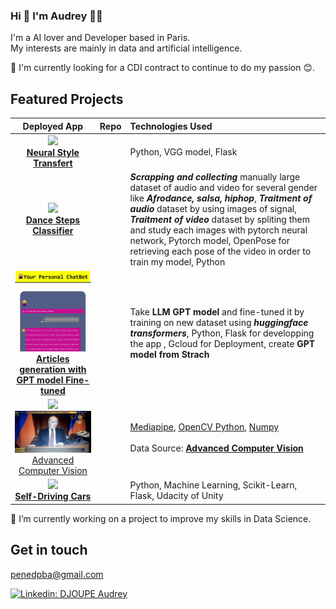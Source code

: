 ### Hi 👋 I'm Audrey 👨‍💻

I'm a AI lover and  Developer based in Paris.<br/>
My interests are mainly in data and artificial intelligence.<br/>

🤔 I'm currently looking for a CDI contract to continue to do my passion 😊.

## Featured Projects

| Deployed App | Repo | Technologies Used |
|:-------------:|:-------------:|:----------|
| <a href="https://github.com/Dreys-bot/Neural-Style-Transfert"><img src="https://github.com/Dreys-bot/Neural-Style-Transfert/blob/main/ezgif.com-video-to-gif.gif" width="100%" /></a><br/><a href="https://github.com/Dreys-bot/Neural-Style-Transfert">**Neural Style Transfert**</a> | <a href="https://github.com/Dreys-bot/Neural-Style-Transfert"><img src="https://cdn.iconscout.com/icon/free/png-256/github-153-675523.png" alt="" width="24px" /></a> | Python, VGG model, Flask  |
| <a href="https://github.com/Dreys-bot/Dance-Steps-Classifier/tree/main"><img src="https://github.com/Dreys-bot/Dance-Steps-Classifier/blob/main/results/ezgif.com-video-to-gif%20(2).gif" width="100%" /></a><br/><a href="https://github.com/Dreys-bot/Dance-Steps-Classifier/tree/main">**Dance Steps Classifier**</a> | <a href="https://github.com/Dreys-bot/Dance-Steps-Classifier/tree/main"><img src="https://cdn.iconscout.com/icon/free/png-256/github-153-675523.png" alt="" width="24px" /></a> | ***Scrapping and collecting*** manually large dataset of audio and video for several gender like ***Afrodance, salsa, hiphop***, ***Traitment of audio*** dataset by using images of signal, ***Traitment of video*** dataset by spliting them and study each images with pytorch neural network, Pytorch model, OpenPose for retrieving each pose of the video in order to train my model, Python|
| <a href="https://github.com/Dreys-bot/Articles-generation/tree/main"><img src="https://github.com/Dreys-bot/Articles-generation/blob/main/demo_gif.gif" width="100%" /></a><br/><a href="https://github.com/Dreys-bot/Articles-generation/tree/main">**Articles generation with GPT model Fine-tuned**</a> | <a href="https://github.com/Dreys-bot/Articles-generation/tree/main"><img src="https://cdn.iconscout.com/icon/free/png-256/github-153-675523.png" alt="" width="24px" /></a> | Take **LLM GPT model** and fine-tuned it by training on new dataset using ***huggingface transformers***, Python, Flask for developping the app , Gcloud for Deployment, create **GPT model from Strach**|
| <a href="https://github.com/Dreys-bot/Advance-Computer-Vision"><img src="https://github.com/Dreys-bot/Advance-Computer-Vision/blob/main/final_output.gif" width="100%" /></a><br /><img src="https://github.com/Dreys-bot/Advance-Computer-Vision/blob/main/face.gif" width="100%"/><br /><a href="https://github.com/Dreys-bot/Advance-Computer-Vision">Advanced Computer Vision</a> | <a href="https://github.com/Dreys-bot/Advance-Computer-Vision"><img src="https://cdn.iconscout.com/icon/free/png-256/github-153-675523.png" alt="" width="24px" /></a> | <a href="https://mediapipe.readthedocs.io/en/latest/">Mediapipe</a>, <a href="https://opencvguide.readthedocs.io/en/latest/opencvpython/basics.html">OpenCV Python</a>, <a href="https://numpy.org/doc/">Numpy</a> <br/><br/> Data Source: <a href="https://github.com/Dreys-bot/Advance-Computer-Vision">**Advanced Computer Vision**</a> |
|<a href="https://github.com/Dreys-bot/Self-Driving-cars"><img src="https://github.com/Dreys-bot/Self-Driving-cars/blob/main/images/VIDEO-2023-03-21-23-20-15.gif" width="100%" /></a><br /><a href="https://github.com/Dreys-bot/Self-Driving-cars">**Self-Driving Cars**</a>|<a href="https://github.com/Dreys-bot/Self-Driving-cars"><img src="https://cdn.iconscout.com/icon/free/png-256/github-153-675523.png" alt="" width="24px" /></a>|Python, Machine Learning, Scikit-Learn, Flask, Udacity of Unity|


 🔭 I’m currently working on a project to improve my skills in Data Science.

<!--
**WillN-Git/WillN-Git** is a ✨ _special_ ✨ repository because its `README.md` (this file) appears on your GitHub profile.
Here are some ideas to get you started:
- 🔭 I’m currently working on ...
- 🌱 I’m currently learning ...
- 👯 I’m looking to collaborate on ...
- 🤔 I’m looking for help with ...
- 💬 Ask me about ...
- 📫 How to reach me: ...
- 😄 Pronouns: ...
- ⚡ Fun fact: ...
-->

## Get in touch 

penedpba@gmail.com

[![Linkedin: DJOUPE Audrey](https://img.shields.io/badge/-LinkedIn-blue?style=flat-square&logo=Linkedin&logoColor=white&link=https://www.linkedin.com/in/thomasdunn891/)](https://www.linkedin.com/in/djoupe-pene-bernadette-audrey-467b60224/)
